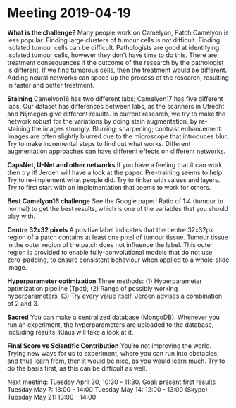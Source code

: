 # Meeting 2019-04-19
**What is the challenge?**
Many people work on Camelyon, Patch Camelyon is less popular. Finding large clusters of tumour cells is not difficult. Finding isolated tumour cells can be difficult.
Pathologists are good at identifying isolated tumour cells, however they don’t have time to do this.
There are treatment consequences if the outcome of the research by the pathologist is different. If we find tumorous cells, then the treatment would be different. Adding neural networks can speed up the process of the research, resulting in faster and better treatment.

**Staining**
Camelyon16 has two different labs; Camelyon17 has five different labs. Our dataset has differences between labs, as the scanners in Utrecht and Nijmegen give different results. In current research, we try to make the network robust for the variations by doing stain augmentation, by re-staining the images strongly.
Blurring; sharpening; contrast enhancement. Images are often slightly blurred due to the microscope that introduces blur. Try to make incremental steps to find out what works. Different augmentation approaches can have different effects on different networks.

**CapsNet, U-Net and other networks**
If you have a feeling that it can work, then try it! Jeroen will have a look at the paper.
Pre-training seems to help. Try to re-implement what people did. Try to tinker with values and layers. Try to first start with an implementation that seems to work for others. 

**Best Camelyon16 challenge**
See the Google paper! Ratio of 1:4 (tumour to normal) to get the best results, which is one of the variables that you should play with.

**Centre 32x32 pixels**
A positive label indicates that the centre 32x32px region of a patch contains at least one pixel of tumour tissue. Tumour tissue in the outer region of the patch does not influence the label. This outer region is provided to enable fully-convolutional models that do not use zero-padding, to ensure consistent behaviour when applied to a whole-slide image.

**Hyperparameter optimization**
Three methods: (1) Hyperparameter optimization pipeline (Tpot), (2) Range of possibly working hyperparameters, (3) Try every value itself. Jeroen advises a combination of 2 and 3.

**Sacred**
You can make a centralized database (MongoDB). Whenever you run an experiment, the hyperparameters are uploaded to the database, including results. Klaus will take a look at it.

**Final Score vs Scientific Contribution**
You’re not improving the world. Trying new ways for us to experiment, where you can run into obstacles, and thus learn from, then it would be nice, as you would learn much. Try to do the basis first, as this can be difficult as well.

Next meeting: Tuesday April 30, 10:30 - 11:30. Goal: present first results
Tuesday May 7: 13:00 - 14:00 
Tuesday May 14: 12:00 - 13:00 (Skype)
Tuesday May 21: 13:00 - 14:00 

